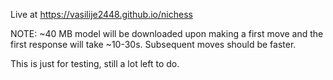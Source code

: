 Live at https://vasilije2448.github.io/nichess

NOTE: ~40 MB model will be downloaded upon making a first move and the first response will take ~10-30s. Subsequent moves should be faster.

This is just for testing, still a lot left to do.
